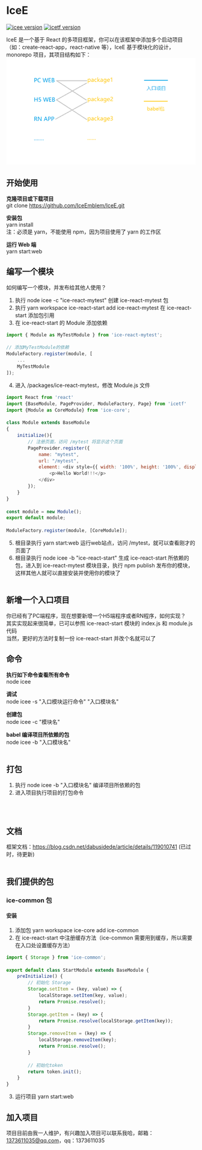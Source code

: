# IceE

[![icee version](https://img.shields.io/badge/icee-0.10.0-red)](https://github.com/IceEmblem/IceE)
[![icetf version](https://img.shields.io/badge/icetf-0.10.0-yellowgreen)](https://www.npmjs.com/package/icetf)

IceE 是一个基于 React 的多项目框架，你可以在该框架中添加多个启动项目（如：create-react-app，react-native 等），IceE 基于模块化的设计，monorepo 项目，其项目结构如下：
![](./images/icee.png)


## 开始使用
**克隆项目或下载项目** </br>
git clone https://github.com/IceEmblem/IceE.git

**安装包** </br>
yarn install </br>
注：必须是 yarn，不能使用 npm，因为项目使用了 yarn 的工作区

**运行 Web 端** </br>
yarn start:web

## 编写一个模块
如何编写一个模块，并发布给其他人使用？
1. 执行 node icee -c "ice-react-mytest" 创建 ice-react-mytest 包
2. 执行 yarn workspace ice-react-start add ice-react-mytest 在 ice-react-start 添加包引用
3. 在 ice-react-start 的 Module 添加依赖
```javascript
import { Module as MyTestModule } from 'ice-react-mytest';

// 添加MyTestModule的依赖
ModuleFactory.register(module, [
    ...
    MyTestModule
]);
```
4. 进入 /packages/ice-react-mytest，修改 Module.js 文件
```javascript
import React from 'react'
import {BaseModule, PageProvider, ModuleFactory, Page} from 'icetf'
import {Module as CoreModule} from 'ice-core';

class Module extends BaseModule
{
    initialize(){
        // 注册页面，访问 /mytest 将显示这个页面
        PageProvider.register({
            name: "mytest",
            url: "/mytest",
            element: <div style={{ width: '100%', height: '100%', display: 'flex', justifyContent: 'center', alignItems: 'center' }}>
                <p>Hello World!!!</p>
            </div>
        });
    }
}

const module = new Module();
export default module;

ModuleFactory.register(module, [CoreModule]);
```
5. 根目录执行 yarn start:web 运行web站点，访问 /mytest，就可以查看刚才的页面了
6. 根目录执行 node icee -b "ice-react-start" 生成 ice-react-start 所依赖的包，进入到 ice-react-mytest 模块目录，执行 npm publish 发布你的模块，这样其他人就可以直接安装并使用你的模块了
</br></br>

## 新增一个入口项目
你已经有了PC端程序，现在想要新增一个H5端程序或者RN程序，如何实现？ </br>
其实实现起来很简单，已可以参照 ice-react-start 模块的 index.js 和 module.js 代码 </br>
当然，更好的方法时复制一份 ice-react-start 并改个名就可以了 </br>

## 命令
**执行如下命令查看所有命令** </br>
node icee

**调试** </br>
node icee -s "入口模块运行命令" "入口模块名"

**创建包** </br>
node icee -c "模块名"

**babel 编译项目所依赖的包** </br>
node icee -b "入口模块名"
</br></br>

## 打包
1. 执行 node icee -b "入口模块名" 编译项目所依赖的包
2. 进入项目执行项目的打包命令

</br></br>

## 文档
框架文档：https://blog.csdn.net/dabusidede/article/details/119010741 (已过时，待更新)
</br></br>

## 我们提供的包
### ice-common 包
#### 安装
1. 添加包 yarn workspace ice-core add ice-common </br>
2. 在 ice-react-start 中注册缓存方法（ice-common 需要用到缓存，所以需要在入口处设置缓存方法） </br>
```javascript
import { Storage } from 'ice-common';

export default class StartModule extends BaseModule {
    preInitialize() {
        // 初始化 Storage
        Storage.setItem = (key, value) => {
            localStorage.setItem(key, value);
            return Promise.resolve();
        }
        Storage.getItem = (key) => {
            return Promise.resolve(localStorage.getItem(key));
        }
        Storage.removeItem = (key) => {
            localStorage.removeItem(key);
            return Promise.resolve();
        }

        // 初始化token
        return token.init();
    }
}
```
3. 运行项目 yarn start:web </br>

## 加入项目
项目目前由我一人维护，有兴趣加入项目可以联系我哈，邮箱：1373611035@qq.com，qq：1373611035
